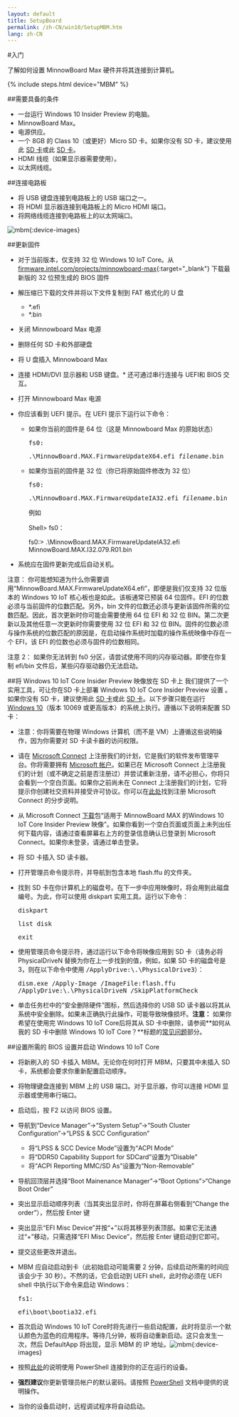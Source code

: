 ```yaml
---
layout: default
title: SetupBoard
permalink: /zh-CN/win10/SetupMBM.htm
lang: zh-CN
---
```


#入门

了解如何设置 MinnowBoard Max 硬件并将其连接到计算机。

{% include steps.html device="MBM" %}

##需要具备的条件
* 一台运行 Windows 10 Insider Preview 的电脑。
* MinnowBoard Max。
* 电源供应。
* 一个 8GB 的 Class 10（或更好）Micro SD 卡。如果你没有 SD 卡，建议使用此 [SD 卡](http://www.amazon.com/gp/product/B00IVPU786?tag=thewire06-20&linkCode=as2&creative=374929&camp=211189)或此 [SD 卡](http://www.amazon.com/SanDisk-Ultra-Micro-SDHC-16GB/dp/9966573445/ref=sr_1_15?ie=UTF8&qid=1415926730&sr=8-15&keywords=micro+sd+xd)。
* HDMI 线缆（如果显示器需要使用）。
* 以太网线缆。

##连接电路板
* 将 USB 键盘连接到电路板上的 USB 端口之一。
* 将 HDMI 显示器连接到电路板上的 Micro HDMI 端口。
* 将网络线缆连接到电路板上的以太网端口。

![mbm]({{site.baseurl}}/images/mbm.bmp){:device-images}

##更新固件

* 对于当前版本，仅支持 32 位 Windows 10 IoT Core。从 [firmware.intel.com/projects/minnowboard-max](http://firmware.intel.com/projects/minnowboard-max){:target="_blank"} 下载最新版的 32 位预生成的 BIOS 固件
* 解压缩已下载的文件并将以下文件复制到 FAT 格式化的 U 盘
	* \*.efi
	* \*.bin
* 关闭 Minnowboard Max 电源
* 删除任何 SD 卡和外部硬盘
* 将 U 盘插入 Minnowboard Max
* 连接 HDMI/DVI 显示器和 USB 键盘。\* 还可通过串行连接与 UEFI和 BIOS 交互。
* 打开 Minnowboard Max 电源
* 你应该看到 UEFI 提示。在 UEFI 提示下运行以下命令：
	* 如果你当前的固件是 64 位（这是 Minnowboard Max 的原始状态）

		<kbd>fs0:</kbd>

		<kbd>.\\MinnowBoard.MAX.FirmwareUpdateX64.efi _filename_.bin</kbd>

    * 如果你当前的固件是 32 位（你已将原始固件修改为 32 位）

		<kbd>fs0:</kbd>

		<kbd>.\\MinnowBoard.MAX.FirmwareUpdateIA32.efi _filename_.bin</kbd>

		例如

        Shell\> fs0：

        fs0:\> .\\MinnowBoard.MAX.FirmwareUpdateIA32.efi MinnowBoard.MAX.I32.079.R01.bin

* 系统应在固件更新完成后自动关机。

注意： 你可能想知道为什么你需要调用“MinnowBoard.MAX.FirmwareUpdateX64.efi”，即便是我们仅支持 32 位版本的 Windows 10 IoT 核心板也是如此。该板通常已预装 64 位固件。EFI 的位数必须与当前固件的位数匹配。另外，bin 文件的位数还必须与更新该固件所需的位数匹配。因此，首次更新时你可能会需要使用 64 位 EFI 和 32 位 BIN。第二次更新以及其他任意一次更新时你需要使用 32 位 EFI 和 32 位 BIN。固件的位数必须与操作系统的位数匹配的原因是，在启动操作系统时加载的操作系统映像中存在一个 EFI，该 EFI 的位数也必须与固件的位数相同。

注意 2： 如果你无法转到 fs0 分区，请尝试使用不同的闪存驱动器。即使在你复制 efi/bin 文件后，某些闪存驱动器仍无法启动。



##将 Windows 10 IoT Core Insider Preview 映像放在 SD 卡上
我们提供了一个实用工具，可让你在SD 卡上部署 Windows 10 IoT Core Insider Preview 设置 。如果你没有 SD 卡，建议使用此 [SD 卡](http://www.amazon.com/gp/product/B00IVPU786?tag=thewire06-20&linkCode=as2&creative=374929&camp=211189)或此 [SD 卡](http://www.amazon.com/SanDisk-Ultra-Micro-SDHC-16GB/dp/9966573445/ref=sr_1_15?ie=UTF8&qid=1415926730&sr=8-15&keywords=micro+sd+xd)。以下步骤只能在运行 [Windows 10](https://insider.windows.com)（版本 10069 或更高版本）的系统上执行。遵循以下说明来配置 SD 卡：

* 注意：你将需要在物理 Windows 计算机（而不是 VM）上遵循这些说明操作，因为你需要对 SD 卡读卡器的访问权限。
* 请在 [Microsoft Connect](https://connect.microsoft.com/windowsembeddediot/SelfNomination.aspx?ProgramID=8558) 上注册我们的计划，它是我们的软件发布管理平台。你将需要拥有 [Microsoft 帐户](http://www.microsoft.com/zh-CN/account/default.aspx)。如果已在 Microsoft Connect 上注册我们的计划（或不确定之前是否注册过）并尝试重新注册，请不必担心，你将只会看到一个空白页面。如果你之前尚未在 Connect 上注册我们的计划，它将提示你创建社交资料并接受许可协议。你可以在[此处](https://connect.microsoft.com/windowsembeddedIoT/Downloads/DownloadDetails.aspx?DownloadID=57783)找到注册 Microsoft Connect 的分步说明。
* 从 Microsoft Connect [下载](https://connect.microsoft.com/windowsembeddedIoT/Downloads/DownloadDetails.aspx?DownloadID=57783)包“适用于 MinnowBoard MAX 的Windows 10 IoT Core Insider Preview 映像”。如果你看到一个空白页面或页面上未列出任何下载内容，请通过查看屏幕右上方的登录信息确认已登录到 Microsoft Connect。如果你未登录，请通过单击登录。
* 将 SD 卡插入 SD 读卡器。
* 打开管理员命令提示符，并导航到包含本地 flash.ffu 的文件夹。
* 找到 SD 卡在你计算机上的磁盘号。在下一步中应用映像时，将会用到此磁盘编号。为此，你可以使用 diskpart 实用工具。运行以下命令：<br />

	<kbd>diskpart</kbd>

    <kbd>list disk</kbd>

    <kbd>exit</kbd>

* 使用管理员命令提示符，通过运行以下命令将映像应用到 SD 卡（请务必将 PhysicalDriveN 替换为你在上一步找到的值，例如，如果 SD 卡的磁盘号是 3，则在以下命令中使用 <kbd>/ApplyDrive:\\.\\PhysicalDrive3</kbd>）：

	<kbd>dism.exe /Apply-Image /ImageFile:<fullpath>flash.ffu /ApplyDrive:\\.\\PhysicalDriveN /SkipPlatformCheck</fullpath></kbd>

* 单击任务栏中的“安全删除硬件”图标，然后选择你的 USB SD 读卡器以将其从系统中安全删除。如果未正确执行此操作，可能导致映像损坏。**注意：** 如果你希望在使用完 Windows 10 IoT Core后将其从 SD 卡中删除，请参阅**如何从我的 SD 卡中删除 Windows 10 IoT Core？**标题的[常见问题]({{site.baseurl}}/{{page.lang}}/Faqs.htm)部分。


##设置所需的 BIOS 设置并启动 Windows 10 IoT Core

* 将新刷入的 SD 卡插入 MBM。无论你在何时打开 MBM，只要其中未插入 SD 卡，系统都会要求你重新配置启动顺序。
* 将物理键盘连接到 MBM 上的 USB 端口。对于显示器，你可以连接 HDMI 显示器或使用串行端口。
* 启动后，按 F2 以访问 BIOS 设置。
* 导航到“Device Manager”-\>“System Setup”-\>“South Cluster Configuration”-\>“LPSS & SCC Configuration”
    * 将“LPSS & SCC Device Mode”设置为“ACPI Mode”
    * 将“DDR50 Capability Support for SDCard”设置为“Disable”
    * 将“ACPI Reporting MMC/SD As”设置为“Non-Removable”
* 导航回顶层并选择“Boot Mainenance Manager”-\>“Boot Options”\>“Change Boot Order”
* 突出显示启动顺序列表（当其突出显示时，你将在屏幕右侧看到“Change the order”），然后按 Enter 键
* 突出显示“EFI Misc Device”并按“+”以将其移至列表顶部。如果它无法通过“+”移动，只需选择“EFI Misc Device”，然后按 Enter 键启动到它即可。
* 提交这些更改并退出。
* MBM 应自动启动到卡（此初始启动可能需要 2 分钟，后续启动所需的时间应该会少于 30 秒）。不然的话，它会启动到 UEFI shell，此时你必须在 UEFI shell 中执行以下命令来启动 Windows：

	<kbd>fs1:</kbd><br/>

	<kbd>efi\\boot\\bootia32.efi</kbd>

* 首次启动 Windows 10 IoT Core时将先进行一些启动配置，此时将显示一个默认颜色为蓝色的应用程序。等待几分钟，板将自动重新启动。这只会发生一次，然后 DefaultApp 将出现，显示 MBM 的 IP 地址。![mbm]({{site.baseurl}}/images/DefaultAppMBM.png){:device-images}


* 按照[此处]({{site.baseurl}}/{{page.lang}}/win10/samples/PowerShell.htm)的说明使用 PowerShell 连接到你的正在运行的设备。
* **强烈建议**你更新管理员帐户的默认密码。请按照 [PowerShell]({{site.baseurl}}/{{page.lang}}/win10/samples/PowerShell.htm) 文档中提供的说明操作。
* 当你的设备启动时，远程调试程序将自动启动。
